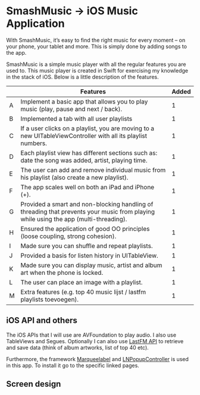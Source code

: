 # SmashMusic -> iOS Music Application

With SmashMusic, it’s easy to find the right music for every moment – on your phone, your tablet and more. This is simply done by adding songs to the app.

SmashMusic is a simple music player with all the regular features you are used to. This music player is created in Swift for exercising my knowledge in the stack of iOS. Below is a little description of the features.


|   | Features                                                          | Added
|---|-------------------------------------------------------------------------------------------------------------------------------------------------------------------------------------------------------------------------------|--------|
| A | Implement a basic app that allows you to play music (play, pause and next / back).| 1 | 
| B | Implemented a tab with all user playlists | 1 |
| C | If a user clicks on a playlist, you are moving to a new UITableViewController with all its playlist numbers.| 1 |
| D | Each playlist view has different sections such as: date the song was added, artist, playing time.| 1 | 
| E | The user can add and remove individual music from his playlist (also create a new playlist). | 1 |
| F | The app scales well on both an iPad and iPhone (+).| 1 |
| G | Provided a smart and non-blocking handling of threading that prevents your music from playing while using the app (multi-threading). | 1 |
| H | Ensured the application of good OO principles (loose coupling, strong cohesion). | 1 |
| I | Made sure you can shuffle and repeat playlists. | 1 | 
| J | Provided a basis for listen history in UITableView. | 1 |         
| K | Made sure you can display music, artist and album art when the phone is locked. | 1 | 
| L | The user can place an image with a playlist. | 1 |
| M | Extra features (e.g. top 40 music lijst / lastfm playlists toevoegen). | 1 |



## iOS API and others

The iOS APIs that I will use are AVFoundation to play audio. I also use TableViews and Segues.
Optionally I can also use [LastFM API](https://www.last.fm/api) to retrieve and save data (think of album artworks, list of top 40 etc).

Furthermore, the framework [Marqueelabel](https://github.com/cbpowell/MarqueeLabel) and [LNPopupController](https://github.com/LeoNatan/LNPopupController/blob/master/README.md) is  used in this app. To install it go to the specific linked pages.

## Screen design



